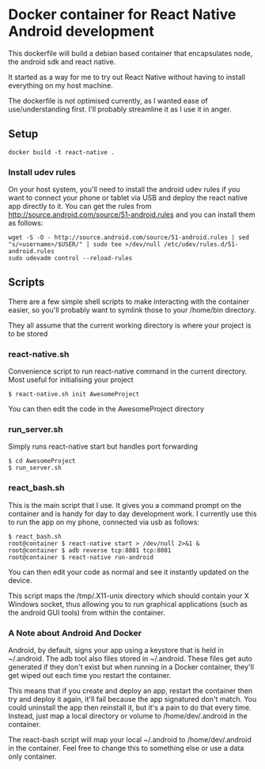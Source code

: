 # Docker container for React Native Android development

This dockerfile will build a debian based container that encapsulates node, the android sdk and react native.

It started as a way for me to try out React Native without having to install everything on my host machine.

The dockerfile is not optimised currently, as I wanted ease of use/understanding first. I'll probably streamline it as I use it in anger.

## Setup

    docker build -t react-native .

### Install udev rules

On your host system, you'll need to install the android udev rules if you want to connect your phone or tablet via USB and deploy the react native app directly to it. You can get the rules from http://source.android.com/source/51-android.rules and you can install them as follows:

    wget -S -O - http://source.android.com/source/51-android.rules | sed "s/<username>/$USER/" | sudo tee >/dev/null /etc/udev/rules.d/51-android.rules
    sudo udevadm control --reload-rules
    
## Scripts

There are a few simple shell scripts to make interacting with the container easier, so you'll probably want to symlink those to your /home/bin directory.

They all assume that the current working directory is where your project is to be stored

### react-native.sh

Convenience script to run react-native command in the current directory. Most useful for initialising your project

    $ react-native.sh init AwesomeProject

You can then edit the code in the AwesomeProject directory

### run_server.sh

Simply runs react-native start but handles port forwarding

    $ cd AwesomeProject
    $ run_server.sh
    
### react_bash.sh

This is the main script that I use. It gives you a command prompt on the container and is handy for day to day development work. I currently use this to run the app on my phone, connected via usb as follows:

    $ react_bash.sh
    root@container $ react-native start > /dev/null 2>&1 &
    root@container $ adb reverse tcp:8081 tcp:8081
    root@container $ react-native run-android

You can then edit your code as normal and see it instantly updated on the device.

This script maps the /tmp/.X11-unix directory which should contain your X Windows socket, thus allowing you to run graphical applications (such as the android GUI tools) from within the container.

### A Note about Android And Docker

Android, by default, signs your app using a keystore that is held in ~/.android. The adb tool also files stored in ~/.android. These files get auto generated if they don't exist but when running in a Docker container, they'll get wiped out each time you restart the container.

This means that if you create and deploy an app, restart the container then try and deploy it again, it'll fail because the app signatured don't match. You could uninstall the app then reinstall it, but it's a pain to do that every time. Instead, just map a local directory or volume to /home/dev/.android in the container.

The react-bash script will map your local ~/.android to /home/dev/.android in the container. Feel free to change this to something else or use a data only container.
